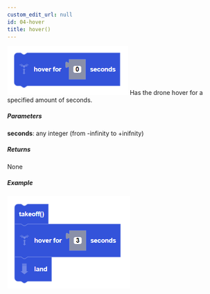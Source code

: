 ```yaml
---
custom_edit_url: null
id: 04-hover
title: hover()
---
```


![hover image](hover.PNG)
Has the drone hover for a specified amount of seconds.

##### Parameters

**seconds**: any integer (from -infinity to +inifnity)

##### Returns

None

##### Example

![hover example](takeoff_hover_land_example.PNG)
